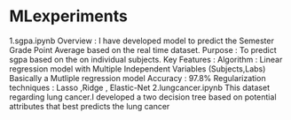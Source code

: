 # MLexperiments
1.sgpa.ipynb
Overview : 
       I have developed model to predict the Semester Grade Point Average based on the real time dataset.
Purpose :
       To predict sgpa based on the on individual subjects.
Key Features :
       Algorithm : Linear regression model with Multiple Independent Variables (Subjects,Labs) Basically a Mutliple regression model
       Accuracy : 97.8% 
       Regularization techniques : Lasso ,Ridge , Elastic-Net
2.lungcancer.ipynb
This dataset regarding lung cancer.I developed a two decision tree based on potential attributes that best predicts the lung cancer
       
       

